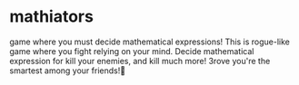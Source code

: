 # mathiators
 game where you must decide mathematical expressions!
 This is rogue-like game where you fight relying on your mind. Decide mathematical expression for kill your enemies, and kill much more!
 Зrove you're the smartest among your friends!💪
